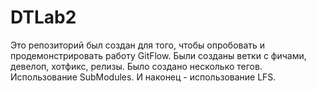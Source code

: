 # DTLab2
Это репозиторий был создан для того, чтобы опробовать и продемонстрировать работу GitFlow. Были созданы ветки с фичами, девелоп, хотфикс, релизы. Было создано несколько тегов. Использование SubModules. И наконец - использование LFS.
